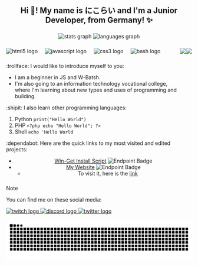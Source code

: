 <h2 align="center">Hi 👋! My name is にこらい and I'm a Junior Developer, from Germany! ✨</h2>

###

<div align="center">
  <img src="https://github-readme-stats.vercel.app/api?username=nikas17mc&hide_title=false&hide_rank=false&show_icons=true&include_all_commits=true&count_private=true&theme=dracula&locale=en&hide_border=false" height="160" alt="stats graph"  />
  <img src="https://github-readme-stats.vercel.app/api/top-langs?username=nikas17mc&locale=de&hide_title=false&layout=compact&card_width=320&langs_count=5&theme=dracula&hide_border=false" height="160" alt="languages graph"  />
</div>

###

  <img align="right" height="150" src="https://i.imgflip.com/7onfrb.jpg"  />
  <img align="right" height="150" src="https://i.imgflip.com/65efzo.gif"  />

###

<div align="left">
  <img src="https://cdn.jsdelivr.net/gh/devicons/devicon/icons/html5/html5-original.svg" height="30" alt="html5 logo"  />
  <img width="12" />
  <img src="https://cdn.jsdelivr.net/gh/devicons/devicon/icons/javascript/javascript-original.svg" height="30" alt="javascript logo"  />
  <img width="12" />
  <img src="https://cdn.jsdelivr.net/gh/devicons/devicon/icons/css3/css3-original.svg" height="30" alt="css3 logo"  />
  <img width="12" />
  <img src="https://cdn.jsdelivr.net/gh/devicons/devicon/icons/bash/bash-original.svg" height="30" alt="bash logo"  />
  <img width="12" style="background-color:##ada9a9;" />
</div>

###
<div align="left">
  <p> :trollface: I would like to introduce myself to you:</p>
  <ul>
    <li>I am a beginner in JS and W-Batsh.</li>
    <li>I'm also going to an information technology vocational college,<br>
    where I'm learning about new types and uses of programming and building.</li>
  </ul>
  <p> :shipit: I also learn other programming languages:</p>
</div>

1. Python `print("Hello World")`
1. PHP `<?php echo "Hello World"; ?>`
1. Shell `echo 'Hello World`

<p> :dependabot: Here are the quick links to my most visited and edited projects:</p>
  <ul>
    <li align="center"><a href="https://github.com/nikas17mc/win-get_install_script">Win-Get Install Script</a> <img alt="Endpoint Badge" src="https://img.shields.io/endpoint?url=https%3A%2F%2Fgist.githubusercontent.com%2Fnikas17mc%2F43788ae8805d2f955eed173d9e1cfed1%2Fraw%2F723f8b4425da7dc8892e7704d1454c63e3d6e89c%2Fendpoint.json">
</li>
    <li align="center"><a href="https://github.com/nikas17mc/nikas17mc.github.io">My Website</a> <img alt="Endpoint Badge" src="https://img.shields.io/endpoint?url=https%3A%2F%2Fgist.githubusercontent.com%2Fnikas17mc%2Fbd55fba080fc092215ef85a2d2ee6a9f%2Fraw%2F4f75a0e00fc448e4ac7edee813e2f3b84cecee5d%2Fendpoint_2.json">
      <ul>  
        <li>To visit it, here is the <a href="https://nikas17mc.github.io">link</a></li>
      </ul>
    </li>
  </ul>
  
###

>[!NOTE]
> You can find me on these social media:

<div align="left">
  <a href="https://www.twitch.tv/nikas40mc3685k" target="_blank">
  <img src="https://img.shields.io/static/v1?message=Twitch&logo=twitch&label=&color=9146FF&logoColor=white&labelColor=&style=for-the-badge" height="35" alt="twitch logo"  />
  </a>
  <a href="https://discord.com/channels/nikax_18" target="_blank">
  <img src="https://img.shields.io/static/v1?message=Discord&logo=discord&label=&color=7289DA&logoColor=white&labelColor=&style=for-the-badge" height="35" alt="discord logo"  />
  </a>
  <a href="https://twitter.com/MCgamerNiko" target="_blank">
  <img src="https://img.shields.io/static/v1?message=Twitter&logo=twitter&label=&color=1DA1F2&logoColor=white&labelColor=&style=for-the-badge" height="35" alt="twitter logo"  />
  </a>
</div>

<br clear="both">

<img src="https://raw.githubusercontent.com/nikas17mc/nikas17mc/output/github-snake.svg" alt="github-snake"/>
